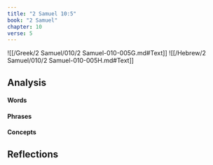 ```yaml
---
title: "2 Samuel 10:5"
book: "2 Samuel"
chapter: 10
verse: 5
---
```

![[/Greek/2 Samuel/010/2 Samuel-010-005G.md#Text]]
![[/Hebrew/2 Samuel/010/2 Samuel-010-005H.md#Text]]

## Analysis

#### Words

#### Phrases

#### Concepts

## Reflections
